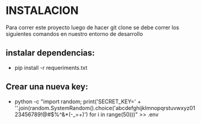 # INSTALACION
Para correr este proyecto luego de hacer git clone se debe correr los siguientes comandos  en nuestro entorno de desarrollo

## instalar dependencias:
* pip install -r requeriments.txt
## Crear una nueva key: 
* python -c "import random; print('SECRET_KEY=' + ''.join(random.SystemRandom().choice('abcdefghijklmnopqrstuvwxyz0123456789!@#$%^&*(-_=+)') for i in range(50)))" >> .env
    
